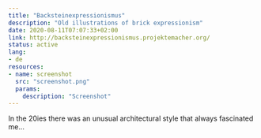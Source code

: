 ```yaml
---
title: "Backsteinexpressionismus"
description: "Old illustrations of brick expressionism"
date: 2020-08-11T07:07:33+02:00
link: http://backsteinexpressionismus.projektemacher.org/
status: active
lang:
- de
resources:
- name: screenshot
  src: "screenshot.png"
  params:
    description: "Screenshot"
---
```

In the 20ies there was an unusual architectural style that always fascinated me...
